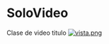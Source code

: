 # SoloVideo
Clase de video titulo
[![vista.png](https://i.postimg.cc/pTvHx4ZW/vista.png)](https://postimg.cc/hJ2w1C66)
